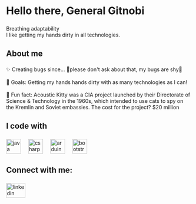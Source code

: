 <h1 align="left">Hello there, General Gitnobi</h1>

###

<p align="left">Breathing adaptability<br>I like getting my hands dirty in all technologies.</p>


<h2 align="left">About me</h2>

###

<p align="left">✨ Creating bugs since... 🌈please don't ask about that, my bugs are shy🌈<br><br>🎯 Goals: Getting my hands hands dirty with as many technologies as I can!<br><br>🎲 Fun fact: Acoustic Kitty was a CIA project launched by their Directorate of Science & Technology in the 1960s, which intended to use cats to spy on the Kremlin and Soviet embassies. The cost for the project? $20 million</p>

###

<h2 align="left">I code with</h2>

###

<div align="left">
  <img src="https://cdn.jsdelivr.net/gh/devicons/devicon/icons/java/java-original.svg" height="40" alt="java logo"  />
  <img width="12" />
  <img src="https://cdn.jsdelivr.net/gh/devicons/devicon/icons/csharp/csharp-original.svg" height="40" alt="csharp logo"  />
  <img width="12" />
  <img src="https://cdn.jsdelivr.net/gh/devicons/devicon/icons/arduino/arduino-original.svg" height="40" alt="arduino logo"  />
  <img width="12" />
  <img src="https://cdn.jsdelivr.net/gh/devicons/devicon/icons/bootstrap/bootstrap-original.svg" height="40" alt="bootstrap logo"  />
</div>

<h2 align="left">Connect with me:</h2>

###

<div align="left">
  <a href="https://www.linkedin.com/in/marcus-mitelea/" target="_blank">
    <img src="https://raw.githubusercontent.com/maurodesouza/profile-readme-generator/master/src/assets/icons/social/linkedin/default.svg" width="52" height="40" alt="linkedin logo"  />
  </a>
</div>

